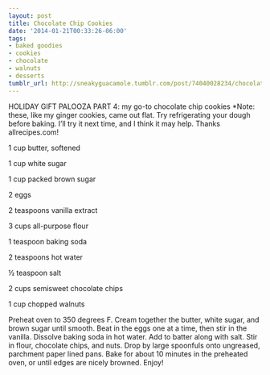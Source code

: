 ```yaml
---
layout: post
title: Chocolate Chip Cookies
date: '2014-01-21T00:33:26-06:00'
tags:
- baked goodies
- cookies
- chocolate
- walnuts
- desserts
tumblr_url: http://sneakyguacamole.tumblr.com/post/74040028234/chocolate-chip-cookies
---
```

HOLIDAY GIFT PALOOZA PART 4: my go-to chocolate chip cookies
*Note: these, like my ginger cookies, came out flat. Try refrigerating your dough before baking. I’ll try it next time, and I think it may help.
Thanks allrecipes.com!

1 cup butter, softened


1 cup white sugar


1 cup packed brown sugar


2 eggs


2 teaspoons vanilla extract


3 cups all-purpose flour


1 teaspoon baking soda


2 teaspoons hot water


½ teaspoon salt


2 cups semisweet chocolate chips


1 cup chopped walnuts

Preheat oven to 350 degrees F.
Cream together the butter, white sugar, and brown sugar until smooth. Beat in the eggs one at a time, then stir in the vanilla. Dissolve baking soda in hot water. Add to batter along with salt. Stir in flour, chocolate chips, and nuts. Drop by large spoonfuls onto ungreased, parchment paper lined pans.
Bake for about 10 minutes in the preheated oven, or until edges are nicely browned.
Enjoy!
